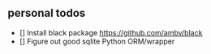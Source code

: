 ## personal todos

- [] Install black package https://github.com/ambv/black
- [] Figure out good sqlite Python ORM/wrapper
